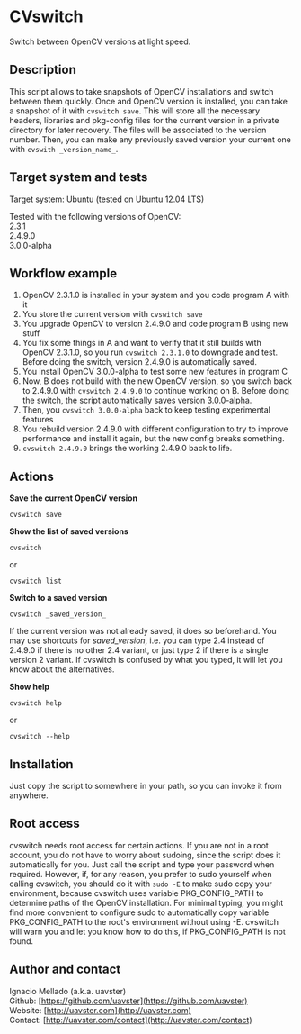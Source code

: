 CVswitch
========
Switch between OpenCV versions at light speed.

Description
-----------
This script allows to take snapshots of OpenCV installations and switch between them quickly. Once and OpenCV version is installed, you can take a snapshot of it with `cvswitch save`. This will store all the necessary headers, libraries and pkg-config files for the current version in a private directory for later recovery. The files will be associated to the version number. Then, you can make any previously saved version your current one with `cvswith _version_name_`.

Target system and tests
-----------------------
Target system: Ubuntu (tested on Ubuntu 12.04 LTS)

Tested with the following versions of OpenCV:  
2.3.1  
2.4.9.0  
3.0.0-alpha

Workflow example
-----------------
1. OpenCV 2.3.1.0 is installed in your system and you code program A with it
2. You store the current version with `cvswitch save`
3. You upgrade OpenCV to version 2.4.9.0 and code program B using new stuff
4. You fix some things in A and want to verify that it still builds with OpenCV 2.3.1.0, so you run `cvswitch 2.3.1.0` to downgrade and test. Before doing the switch, version 2.4.9.0 is automatically saved.
5. You install OpenCV 3.0.0-alpha to test some new features in program C
6. Now, B does not build with the new OpenCV version, so you switch back to 2.4.9.0 with `cvswitch 2.4.9.0` to continue working on B. Before doing the switch, the script automatically saves version 3.0.0-alpha.
7. Then, you `cvswitch 3.0.0-alpha` back to keep testing experimental features
8. You rebuild version 2.4.9.0 with different configuration to try to improve performance and install it again, but the new config breaks something.
9. `cvswitch 2.4.9.0` brings the working 2.4.9.0 back to life.

Actions
-------

**Save the current OpenCV version**  
```
cvswitch save
```

**Show the list of saved versions**  
```
cvswitch
```  
or  
```
cvswitch list  
```

**Switch to a saved version**  
```
cvswitch _saved_version_
```  
If the current version was not already saved, it does so beforehand. You may use shortcuts for _saved_version_, i.e. you can type 2.4 instead of 2.4.9.0 if there is no other 2.4 variant, or just type 2 if there is a single version 2 variant. If cvswitch is confused by what you typed, it will let you know about the alternatives.

**Show help**  
```
cvswitch help 
```  
or  
```
cvswitch --help
```

Installation
------------
Just copy the script to somewhere in your path, so you can invoke it from anywhere.

Root access
-----------
cvswitch needs root access for certain actions. If you are not in a root account, you do not have to worry about sudoing, since the script does it automatically for you. Just call the script and type your password when required. However, if, for any reason, you prefer to sudo yourself when calling cvswitch, you should do it with `sudo -E` to make sudo copy your environment, because cvswitch uses variable PKG_CONFIG_PATH to determine paths of the OpenCV installation. For minimal typing, you might find more convenient to configure sudo to automatically copy variable PKG_CONFIG_PATH to the root's environment without using -E. cvswitch will warn you and let you know how to do this, if PKG_CONFIG_PATH is not found.

Author and contact
------------------
Ignacio Mellado (a.k.a. uavster)  
Github: [https://github.com/uavster](https://github.com/uavster)  
Website: [http://uavster.com](http://uavster.com)  
Contact: [http://uavster.com/contact](http://uavster.com/contact)